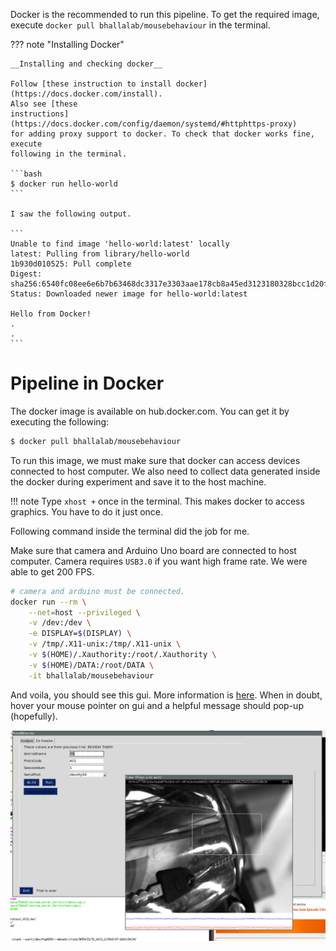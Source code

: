 Docker is the recommended to run this pipeline. To get the required image,
execute `docker pull bhallalab/mousebehaviour` in the terminal.

??? note "Installing Docker"

    __Installing and checking docker__

    Follow [these instruction to install docker](https://docs.docker.com/install).
    Also see [these
    instructions](https://docs.docker.com/config/daemon/systemd/#httphttps-proxy)
    for adding proxy support to docker. To check that docker works fine, execute
    following in the terminal.

    ```bash
    $ docker run hello-world
    ```

    I saw the following output.

    ```
    Unable to find image 'hello-world:latest' locally
    latest: Pulling from library/hello-world
    1b930d010525: Pull complete 
    Digest: sha256:6540fc08ee6e6b7b63468dc3317e3303aae178cb8a45ed3123180328bcc1d20f
    Status: Downloaded newer image for hello-world:latest

    Hello from Docker!
    . 
    .
    ```

# Pipeline in Docker

The docker image is available on hub.docker.com. You can get it by executing the
following:

```bash
$ docker pull bhallalab/mousebehaviour
```

To run this image, we must make sure that docker can access
devices connected to host computer. We also need to collect data 
generated inside the docker during experiment and save it to the host machine.

!!! note
    Type `xhost +` once in the terminal. This makes docker to access
    graphics. You have to do it just once.

Following command inside the terminal did the job for me. 

Make sure that camera and Arduino Uno board are connected to host computer.
Camera requires `USB3.0` if you want high frame rate. We were able to get 200
FPS.

```bash
# camera and arduino must be connected.
docker run --rm \
    --net=host --privileged \
    -v /dev:/dev \
    -e DISPLAY=$(DISPLAY) \
    -v /tmp/.X11-unix:/tmp/.X11-unix \
    -v $(HOME)/.Xauthority:/root/.Xauthority \
    -v $(HOME)/DATA:/root/DATA \
    -it bhallalab/mousebehaviour
```

And voila, you should see this gui. More information is [here](gui.md). When in
doubt, hover your mouse pointer on gui and a helpful message should pop-up
(hopefully).

![](images/gui_in_docker.png)


